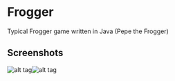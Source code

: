 # Frogger
Typical Frogger game written in Java (Pepe the Frogger)

## Screenshots
 ![alt tag](https://vgy.me/mfr01A.png)![alt tag](https://vgy.me/woUA7O.png)
